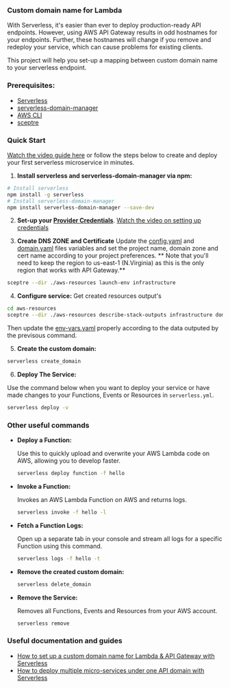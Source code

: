 ### Custom domain name for Lambda

With Serverless, it's easier than ever to deploy production-ready API endpoints. However, using AWS API Gateway results in odd hostnames for your endpoints. Further, these hostnames will change if you remove and redeploy your service, which can cause problems for existing clients.

This project will help you set-up a mapping between custom domain name to your serverless endpoint.

### Prerequisites:
* [Serverless](https://serverless.com/framework/docs/getting-started/)
* [serverless-domain-manager](https://github.com/amplify-education/serverless-domain-manager)
* [AWS CLI](http://docs.aws.amazon.com/cli/latest/userguide/installing.html)
* [sceptre](https://sceptre.cloudreach.com/latest/)

### Quick Start

[Watch the video guide here](https://serverless.com/framework/) or follow the steps below to create and deploy your first serverless microservice in minutes.

1. **Install serverless and serverless-domain-manager via npm:**
  ```bash
  # Install serverless 
  npm install -g serverless
  # Install serverless-domain-manager
  npm install serverless-domain-manager --save-dev
  ```

2. **Set-up your [Provider Credentials](./docs/providers/aws/guide/credentials.md)**. [Watch the video on setting up credentials](https://www.youtube.com/watch?v=HSd9uYj2LJA)

3. **Create DNS ZONE and Certificate**
  Update the [config.yaml](./aws-resources/config/config.yaml) and [domain.yaml](aws-resources/config/infrastructure/domain.yaml) files variables and set the project name, domain zone and cert name according to your project preferences.
  ** Note that you'll need to keep the region to us-east-1 (N.Virginia) as this is the only region that works with API Gateway.**

  ```bash
  sceptre --dir ./aws-resources launch-env infrastructure
  ```

4. **Configure service:**
  Get created resources output's
  ```bash
  cd aws-resources
  sceptre --dir ./aws-resources describe-stack-outputs infrastructure domain
  ```
  Then update the [env-vars.yaml](./env-vars.yaml) properly according to the data outputed by the previsous command.

5. **Create the custom domain:**
  ```bash
  serverless create_domain
  ```
6. **Deploy The Service:**

  Use the command below when you want to deploy your service or have made changes to your Functions, Events or Resources in `serverless.yml`.
  ```bash
  serverless deploy -v
  ```

### Other useful commands
- **Deploy a Function:**

  Use this to quickly upload and overwrite your AWS Lambda code on AWS, allowing you to develop faster.
  ```bash
  serverless deploy function -f hello
  ```

- **Invoke a Function:**

  Invokes an AWS Lambda Function on AWS and returns logs.
  ```bash
  serverless invoke -f hello -l
  ```

- **Fetch a Function Logs:**

  Open up a separate tab in your console and stream all logs for a specific Function using this command.
  ```bash
  serverless logs -f hello -t
  ```
- **Remove the created custom domain:**
  ```bash
  serverless delete_domain
  ```

- **Remove the Service:**

  Removes all Functions, Events and Resources from your AWS account.
  ```bash
  serverless remove
  ```

### Useful documentation and guides
* [How to set up a custom domain name for Lambda & API Gateway with Serverless](https://serverless.com/blog/serverless-api-gateway-domain/)
* [How to deploy multiple micro-services under one API domain with Serverless](https://serverless.com/blog/api-gateway-multiple-services/)